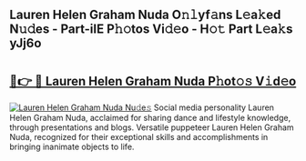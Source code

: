 ## Lauren Helen Graham Nuda O𝚗𝚕yf𝚊ns L𝚎a𝚔ed N𝚞𝚍es - Part-iIE P𝚑𝚘tos Vi𝚍𝚎o - H𝚘𝚝 Part L𝚎a𝚔s yJj6o

# <h2><a href="http://kf1qkf.oniu.top/?m=Lauren+Helen+Graham+Nuda">🔗👉 🔴 Lauren Helen Graham Nuda P𝚑ot𝚘𝚜 V𝚒d𝚎o</a></h2>

[![Lauren Helen Graham Nuda Nu𝚍e𝚜](https://i.imgur.com/0qMVB7G.gif)](http://kf1qkf.oniu.top/?m=Lauren+Helen+Graham+Nuda)
Social media personality Lauren Helen Graham Nuda, acclaimed for sharing dance and lifestyle knowledge, through presentations and blogs. Versatile puppeteer Lauren Helen Graham Nuda, recognized for their exceptional skills and accomplishments in bringing inanimate objects to life.  

